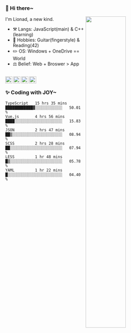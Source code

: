 ### 👋 Hi there~

[<img align="right" width="50%" src="https://github-readme-stats.vercel.app/api?username=Lionad-Morotar&show_icons=true">](https://metrics.lecoq.io/Lionad-Morotar?template=classic)

I'm Lionad, a new kind.

- ⚒️ Langs: JavaScript(main) & C++(learning)
- 🎨 Hobbies: Guitar(fingerstyle) & Reading(42)
- ✏️ OS: Windows + OneDrive == World
- ⚖️ Belief: Web + Broswer > App

<br />

<a href="https://www.lionad.art">
  <img align="left" alt="lionad-art" width="22px" src="https://cdn.jsdelivr.net/npm/simple-icons@3.1.0/icons/wordpress.svg" />
</a>
<a href="#1806234223">
  <img align="left" alt="1806234223" width="22px" src="https://cdn.jsdelivr.net/npm/simple-icons@3.1.0/icons/tencentqq.svg" />
</a>
<a href="https://www.zhihu.com/people/Lionad">
  <img align="left" alt="132yse" width="22px" src="https://cdn.jsdelivr.net/npm/simple-icons@3.1.0/icons/zhihu.svg" />
</a>
<a href="https://github.com/Lionad-Morotar">
  <img align="left" alt="yisar" width="22px" src="https://cdn.jsdelivr.net/npm/simple-icons@3.1.0/icons/github.svg" />
</a>

<br />

### ✨ Coding with JOY~

<!--START_SECTION:waka-->

```text
TypeScript   15 hrs 35 mins  ████████████▓░░░░░░░░░░░░   50.01 %
Vue.js       4 hrs 56 mins   ████░░░░░░░░░░░░░░░░░░░░░   15.83 %
JSON         2 hrs 47 mins   ██▒░░░░░░░░░░░░░░░░░░░░░░   08.94 %
SCSS         2 hrs 28 mins   ██░░░░░░░░░░░░░░░░░░░░░░░   07.94 %
LESS         1 hr 48 mins    █▒░░░░░░░░░░░░░░░░░░░░░░░   05.78 %
YAML         1 hr 22 mins    █░░░░░░░░░░░░░░░░░░░░░░░░   04.40 %
```

<!--END_SECTION:waka-->
